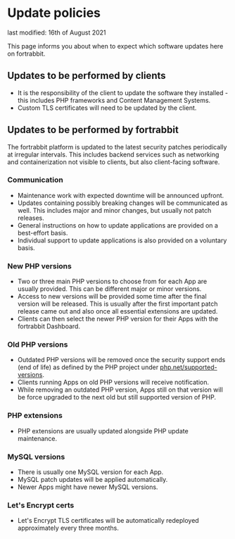 # Update policies

last modified: 16th of August 2021

This page informs you about when to expect which software updates here on fortrabbit.

## Updates to be performed by clients

* It is the responsibility of the client to update the software they installed - this includes PHP frameworks and Content Management Systems.
* Custom TLS certificates will need to be updated by the client.

## Updates to be performed by fortrabbit

The fortrabbit platform is updated to the latest security patches periodically at irregular intervals. This includes backend services such as networking and containerization not visible to clients, but also client-facing software. 

### Communication

* Maintenance work with expected downtime will be announced upfront.
* Updates containing possibly breaking changes will be communicated as well. This includes major and minor changes, but usually not patch releases.
* General instructions on how to update applications are provided on a best-effort basis.
* Individual support to update applications is also provided on a voluntary basis.

### New PHP versions

* Two or three main PHP versions to choose from for each App are usually provided. This can be different major or minor versions. 
* Access to new versions will be provided some time after the final version will be released. This is usually after the first important patch release came out and also once all essential extensions are updated.
* Clients can then select the newer PHP version for their Apps with the fortrabbit Dashboard.

### Old PHP versions

* Outdated PHP versions will be removed once the security support ends (end of life) as defined by the PHP project under [php.net/supported-versions](https://www.php.net/supported-versions.php). 
* Clients running Apps on old PHP versions will receive notification. 
* While removing an outdated PHP version, Apps still on that version will be force upgraded to the next old but still supported version of PHP.

### PHP extensions

* PHP extensions are usually updated alongside PHP update maintenance.

### MySQL versions

* There is usually one MySQL version for each App.
* MySQL patch updates will be applied automatically.
* Newer Apps might have newer MySQL versions.

### Let's Encrypt certs

* Let's Encrypt TLS certificates will be automatically redeployed approximately every three months.